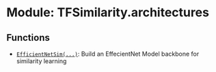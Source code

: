 # Module: TFSimilarity.architectures









## Functions

- [`EfficientNetSim(...)`](../TFSimilarity/architectures/EfficientNetSim.md): Build an EffecientNet Model backbone for similarity learning

